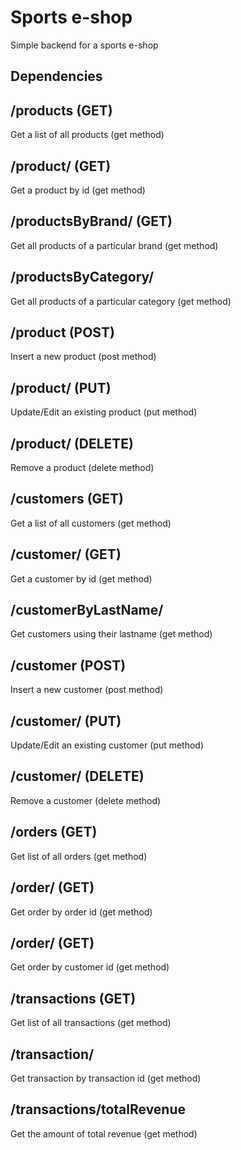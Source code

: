 # Sports e-shop
Simple backend for a sports e-shop

## Dependencies


## /products (GET)
Get a list of all products (get method)

## /product/<id> (GET)
Get a product by id (get method)

## /productsByBrand/<brand> (GET)
Get all products of a particular brand (get method)

## /productsByCategory/<category>
Get all products of a particular category (get method)

## /product (POST)
Insert a new product (post method)

## /product/<id> (PUT)
Update/Edit an existing product (put method)

## /product/<id> (DELETE)
Remove a product (delete method)

## /customers (GET)
Get a list of all customers (get method)

## /customer/<id> (GET)
Get a customer by id (get method)

## /customerByLastName/<lastname>
Get customers using their lastname (get method)

## /customer (POST)
Insert a new customer (post method)

## /customer/<id> (PUT)
Update/Edit an existing customer (put method)

## /customer/<id> (DELETE)
Remove a customer (delete method)

## /orders (GET)
Get list of all orders (get method)

## /order/<order id> (GET)
Get order by order id (get method)

## /order/<customer id> (GET)
Get order by customer id (get method)

## /transactions (GET)
Get list of all transactions (get method)

## /transaction/<id>
Get transaction by transaction id (get method)

## /transactions/totalRevenue 
Get the amount of total revenue (get method)
